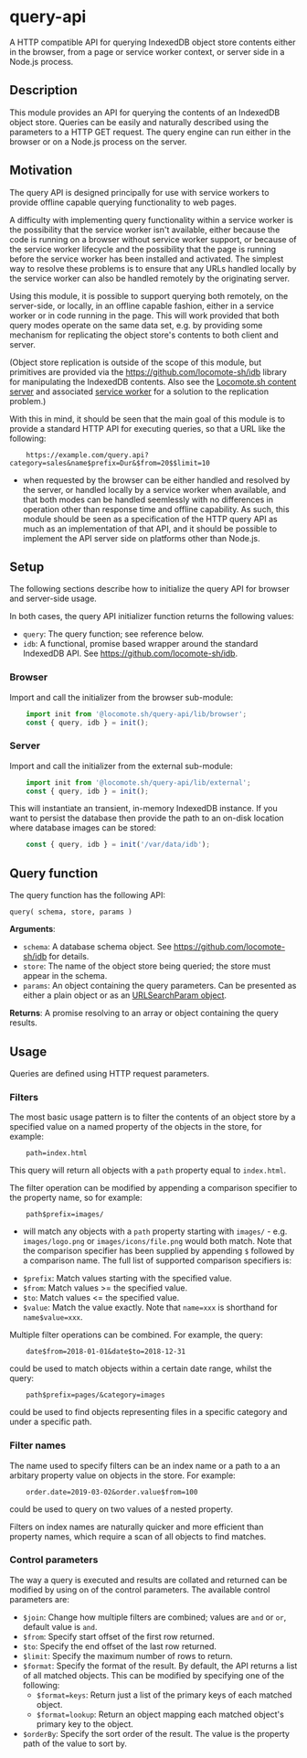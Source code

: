 # query-api

A HTTP compatible API for querying IndexedDB object store contents either in the browser, from a page or service worker context, or server side in a Node.js process.

## Description

This module provides an API for querying the contents of an IndexedDB object store.
Queries can be easily and naturally described using the parameters to a HTTP GET request.
The query engine can run either in the browser or on a Node.js process on the server.

## Motivation

The query API is designed principally for use with service workers to provide offline capable querying functionality to web pages.

A difficulty with implementing query functionality within a service worker is the possibility that the service worker isn't available, either because the code is running on a browser without service worker support, or because of the service worker lifecycle and the possibility that the page is running before the service worker has been installed and activated.
The simplest way to resolve these problems is to ensure that any URLs handled locally by the service worker can also be handled remotely by the originating server.

Using this module, it is possible to support querying both remotely, on the server-side, or locally, in an offline capable fashion, either in a service worker or in code running in the page.
This will work provided that both query modes operate on the same data set, e.g. by providing some mechanism for replicating the object store's contents to both client and server.

(Object store replication is outside of the scope of this module, but primitives are provided via the <https://github.com/locomote-sh/idb> library for manipulating the IndexedDB contents.
Also see the [Locomote.sh content server](https://github.com/locomote-sh/content-server) and associated [service worker](https://github.com/locomote-sh/sw) for a solution to the replication problem.)

With this in mind, it should be seen that the main goal of this module is to provide a standard HTTP API for executing queries, so that a URL like the following:

```
    https://example.com/query.api?category=sales&name$prefix=Dur&$from=20$$limit=10
```

- when requested by the browser can be either handled and resolved by the server, or handled locally by a service worker when available, and that both modes can be handled seemlessly with no differences in operation other than response time and offline capability.
As such, this module should be seen as a specification of the HTTP query API as much as an implementation of that API, and it should be possible to implement the API server side on platforms other than Node.js.

## Setup

The following sections describe how to initialize the query API for browser and server-side usage.

In both cases, the query API initializer function returns the following values:

* `query`: The query function; see reference below.
* `idb`: A functional, promise based wrapper around the standard IndexedDB API. See <https://github.com/locomote-sh/idb>.

### Browser

Import and call the initializer from the browser sub-module:

```js
    import init from '@locomote.sh/query-api/lib/browser';
    const { query, idb } = init();
```

### Server

Import and call the initializer from the external sub-module:

```js
    import init from '@locomote.sh/query-api/lib/external';
    const { query, idb } = init();
```

This will instantiate an transient, in-memory IndexedDB instance.
If you want to persist the database then provide the path to an on-disk location where database images can be stored:

```js
    const { query, idb } = init('/var/data/idb');
```

## Query function

The query function has the following API:

`query( schema, store, params )`

**Arguments**:

* `schema`: A database schema object. See <https://github.com/locomote-sh/idb> for details.
* `store`: The name of the object store being queried; the store must appear in the schema.
* `params`: An object containing the query parameters. Can be presented as either a plain object or as an [URLSearchParam object](https://developer.mozilla.org/en-US/docs/Web/API/URLSearchParams).

**Returns**: A promise resolving to an array or object containing the query results.

## Usage

Queries are defined using HTTP request parameters.

### Filters

The most basic usage pattern is to filter the contents of an object store by a specified value on a named property of the objects in the store, for example:

```
    path=index.html
```

This query will return all objects with a `path` property equal to `index.html`.

The filter operation can be modified by appending a comparison specifier to the property name, so for example:

```
    path$prefix=images/
```

- will match any objects with a `path` property starting with `images/` - e.g. `images/logo.png` or `images/icons/file.png` would both match.
Note that the comparison specifier has been supplied by appending `$` followed by a comparison name. The full list of supported comparison specifiers is:

* `$prefix`: Match values starting with the specified value.
* `$from`: Match values &gt;= the specified value.
* `$to`: Match values &lt;= the specified value.
* `$value`: Match the value exactly. Note that `name=xxx` is shorthand for `name$value=xxx`.

Multiple filter operations can be combined. For example, the query:

```
    date$from=2018-01-01&date$to=2018-12-31
```

could be used to match objects within a certain date range, whilst the query:

```
    path$prefix=pages/&category=images
```

could be used to find objects representing files in a specific category and under a specific path.

### Filter names

The name used to specify filters can be an index name or a path to a an arbitary property value on objects in the store.
For example:

```
    order.date=2019-03-02&order.value$from=100
```

could be used to query on two values of a nested property.

Filters on index names are naturally quicker and more efficient than property names, which require a scan of all objects to find matches.

### Control parameters

The way a query is executed and results are collated and returned can be modified by using on of the control parameters.
The available control parameters are:

* `$join`: Change how multiple filters are combined; values are `and` or `or`, default value is `and`.
* `$from`: Specify start offset of the first row returned.
* `$to`: Specify the end offset of the last row returned.
* `$limit`: Specify the maximum number of rows to return.
* `$format`: Specify the format of the result. By default, the API returns a list of all matched objects. This can be modified by specifying one of the following:
    * `$format=keys`: Return just a list of the primary keys of each matched object.
    * `$format=lookup`: Return an object mapping each matched object's primary key to the object.
* `$orderBy`: Specify the sort order of the result. The value is the property path of the value to sort by.


